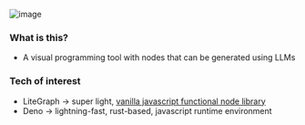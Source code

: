 ![image](https://github.com/user-attachments/assets/8eeab09e-74d3-473d-88f3-d34820807aca)


### What is this?
- A visual programming tool with nodes that can be generated using LLMs

### Tech of interest
- LiteGraph -> super light, [vanilla javascript functional node library ](https://github.com/jagenjo/litegraph.js/)
- Deno -> lightning-fast, rust-based, javascript runtime environment
